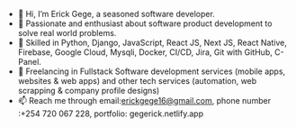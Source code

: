 - 👋 Hi, I’m Erick Gege, a seasoned software developer.
- 👀 Passionate and enthusiast about software product development to solve real world problems.
- 🌱 Skilled in Python, Django, JavaScript, React JS, Next JS, React Native, Firebase, Google Cloud, Mysqli, Docker, CI/CD, Jira, Git with GitHub, C-Panel.
- 💞️ Freelancing in Fullstack Software development services (mobile apps, websites & web apps) and other tech services (automation, web scrapping & company profile             designs) 
- 📫 Reach me through email:erickgege16@gmail.com, phone number :+254 720 067 228, portfolio: gegerick.netlify.app

<!---
erick16-max/erick16-max is a ✨ special ✨ repository because its `README.md` (this file) appears on your GitHub profile.
You can click the Preview link to take a look at your changes.
--->
